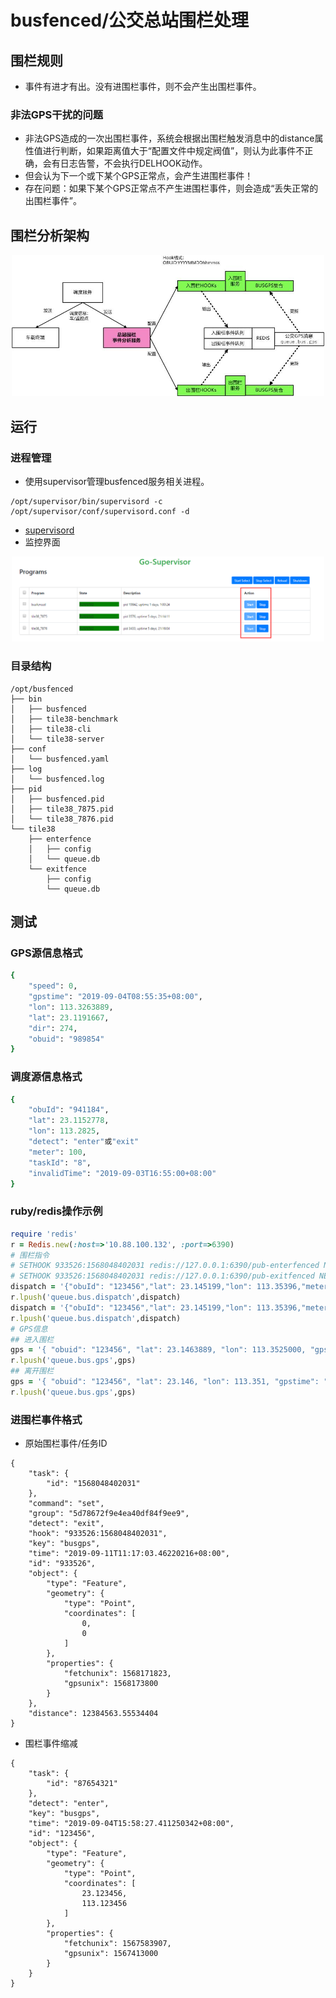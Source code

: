 # busfenced/公交总站围栏处理

## 围栏规则
- 事件有进才有出。没有进围栏事件，则不会产生出围栏事件。

### 非法GPS干扰的问题
- 非法GPS造成的一次出围栏事件，系统会根据出围栏触发消息中的distance属性值进行判断，如果距离值大于“配置文件中规定阀值”，则认为此事件不正确，会有日志告警，不会执行DELHOOK动作。
- 但会认为下一个或下某个GPS正常点，会产生进围栏事件！
- 存在问题：如果下某个GPS正常点不产生进围栏事件，则会造成“丢失正常的出围栏事件”。


## 围栏分析架构
<p align="center" style="text-align:center;">
  <img src="https://github.com/huangpeizhi2018/busfenced/blob/master/docs/fenced.jpg" width="500" />
</p>

## 运行

### 进程管理
- 使用supervisor管理busfenced服务相关进程。
```
/opt/supervisor/bin/supervisord -c /opt/supervisor/conf/supervisord.conf -d
```
- [supervisord](https://github.com/ochinchina/supervisord)
- 监控界面
<p align="center" style="text-align:center;">
  <img src="https://github.com/huangpeizhi2018/busfenced/blob/master/docs/go-supervisor.png" width="500" />
</p>

### 目录结构
```
/opt/busfenced
├── bin
│   ├── busfenced
│   ├── tile38-benchmark
│   ├── tile38-cli
│   └── tile38-server
├── conf
│   └── busfenced.yaml
├── log
│   └── busfenced.log
├── pid
│   ├── busfenced.pid
│   ├── tile38_7875.pid
│   └── tile38_7876.pid
└── tile38
    ├── enterfence
    │   ├── config
    │   └── queue.db
    └── exitfence
        ├── config
        └── queue.db
```

## 测试
### GPS源信息格式
```ruby
{
    "speed": 0, 
    "gpstime": "2019-09-04T08:55:35+08:00", 
    "lon": 113.3263889, 
    "lat": 23.1191667, 
    "dir": 274, 
    "obuid": "989854"
}
```

### 调度源信息格式
```ruby
{
    "obuId": "941184", 
    "lat": 23.1152778, 
    "lon": 113.2825,
    "detect": "enter"或"exit" 
    "meter": 100, 
    "taskId": "8", 
    "invalidTime": "2019-09-03T16:55:00+08:00"
}
```

### ruby/redis操作示例
```ruby
require 'redis'
r = Redis.new(:host=>'10.88.100.132', :port=>6390)
# 围栏指令
# SETHOOK 933526:1568048402031 redis://127.0.0.1:6390/pub-enterfenced NEARBY busgps FENCE DETECT enter,exit COMMANDS set POINT 23.145199 113.35396 200"}
# SETHOOK 933526:1568048402031 redis://127.0.0.1:6390/pub-exitfenced NEARBY busgps FENCE DETECT enter,exit COMMANDS set POINT 23.145199 113.35396 200"}   
dispatch = '{"obuId": "123456","lat": 23.145199,"lon": 113.35396,"meter": 200,"taskId": "1234567890","detect": "enter","invalidTime": "2019-09-11T17:30:00+08:00"}'
r.lpush('queue.bus.dispatch',dispatch)
dispatch = '{"obuId": "123456","lat": 23.145199,"lon": 113.35396,"meter": 200,"taskId": "1234567890","detect": "exit","invalidTime": "2019-09-11T17:30:00+08:00"}'
r.lpush('queue.bus.dispatch',dispatch)
# GPS信息 
## 进入围栏
gps = '{ "obuid": "123456", "lat": 23.1463889, "lon": 113.3525000, "gpstime": "2019-09-11T12:50:00+08:00"}'
r.lpush('queue.bus.gps',gps)
## 离开围栏
gps = '{ "obuid": "123456", "lat": 23.146, "lon": 113.351, "gpstime": "2019-09-11T12:50:00+08:00"}'
r.lpush('queue.bus.gps',gps)
```   

### 进围栏事件格式
- 原始围栏事件/任务ID
```
{
    "task": {
        "id": "1568048402031"
    }, 
    "command": "set", 
    "group": "5d78672f9e4ea40df84f9ee9", 
    "detect": "exit", 
    "hook": "933526:1568048402031", 
    "key": "busgps", 
    "time": "2019-09-11T11:17:03.46220216+08:00", 
    "id": "933526", 
    "object": {
        "type": "Feature", 
        "geometry": {
            "type": "Point", 
            "coordinates": [
                0, 
                0
            ]
        }, 
        "properties": {
            "fetchunix": 1568171823, 
            "gpsunix": 1568173800
        }
    }, 
    "distance": 12384563.55534404
}
```

- 围栏事件缩减
````
{
    "task": {
        "id": "87654321"
    }, 
    "detect": "enter", 
    "key": "busgps", 
    "time": "2019-09-04T15:58:27.411250342+08:00", 
    "id": "123456", 
    "object": {
        "type": "Feature", 
        "geometry": {
            "type": "Point", 
            "coordinates": [
                23.123456, 
                113.123456
            ]
        }, 
        "properties": {
            "fetchunix": 1567583907, 
            "gpsunix": 1567413000
        }
    }
}
````
